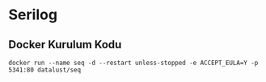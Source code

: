 # Serilog

## Docker Kurulum Kodu
```
docker run --name seq -d --restart unless-stopped -e ACCEPT_EULA=Y -p 5341:80 datalust/seq
```